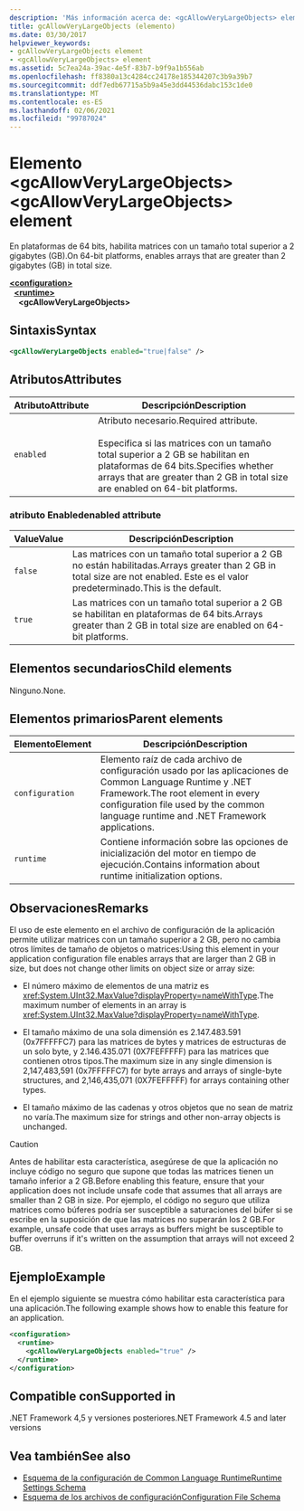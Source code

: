 ```yaml
---
description: 'Más información acerca de: <gcAllowVeryLargeObjects> elemento'
title: gcAllowVeryLargeObjects (elemento)
ms.date: 03/30/2017
helpviewer_keywords:
- gcAllowVeryLargeObjects element
- <gcAllowVeryLargeObjects> element
ms.assetid: 5c7ea24a-39ac-4e5f-83b7-b9f9a1b556ab
ms.openlocfilehash: ff8380a13c4284cc24178e185344207c3b9a39b7
ms.sourcegitcommit: ddf7edb67715a5b9a45e3dd44536dabc153c1de0
ms.translationtype: MT
ms.contentlocale: es-ES
ms.lasthandoff: 02/06/2021
ms.locfileid: "99787024"
---
```

# <a name="gcallowverylargeobjects-element"></a><span data-ttu-id="12627-103">Elemento \<gcAllowVeryLargeObjects></span><span class="sxs-lookup"><span data-stu-id="12627-103">\<gcAllowVeryLargeObjects> element</span></span>

<span data-ttu-id="12627-104">En plataformas de 64 bits, habilita matrices con un tamaño total superior a 2 gigabytes (GB).</span><span class="sxs-lookup"><span data-stu-id="12627-104">On 64-bit platforms, enables arrays that are greater than 2 gigabytes (GB) in total size.</span></span>  
  
[**\<configuration>**](../configuration-element.md)\
&nbsp;&nbsp;[**\<runtime>**](runtime-element.md)\
&nbsp;&nbsp;&nbsp;&nbsp;**\<gcAllowVeryLargeObjects>**  
  
## <a name="syntax"></a><span data-ttu-id="12627-105">Sintaxis</span><span class="sxs-lookup"><span data-stu-id="12627-105">Syntax</span></span>  
  
```xml  
<gcAllowVeryLargeObjects enabled="true|false" />  
```  
  
## <a name="attributes"></a><span data-ttu-id="12627-106">Atributos</span><span class="sxs-lookup"><span data-stu-id="12627-106">Attributes</span></span>
  
|<span data-ttu-id="12627-107">Atributo</span><span class="sxs-lookup"><span data-stu-id="12627-107">Attribute</span></span>|<span data-ttu-id="12627-108">Descripción</span><span class="sxs-lookup"><span data-stu-id="12627-108">Description</span></span>|  
|---------------|-----------------|  
|`enabled`|<span data-ttu-id="12627-109">Atributo necesario.</span><span class="sxs-lookup"><span data-stu-id="12627-109">Required attribute.</span></span><br /><br /> <span data-ttu-id="12627-110">Especifica si las matrices con un tamaño total superior a 2 GB se habilitan en plataformas de 64 bits.</span><span class="sxs-lookup"><span data-stu-id="12627-110">Specifies whether arrays that are greater than 2 GB in total size are enabled on 64-bit platforms.</span></span>|  
  
### <a name="enabled-attribute"></a><span data-ttu-id="12627-111">atributo Enabled</span><span class="sxs-lookup"><span data-stu-id="12627-111">enabled attribute</span></span>  
  
|<span data-ttu-id="12627-112">Value</span><span class="sxs-lookup"><span data-stu-id="12627-112">Value</span></span>|<span data-ttu-id="12627-113">Descripción</span><span class="sxs-lookup"><span data-stu-id="12627-113">Description</span></span>|  
|-----------|-----------------|  
|`false`|<span data-ttu-id="12627-114">Las matrices con un tamaño total superior a 2 GB no están habilitadas.</span><span class="sxs-lookup"><span data-stu-id="12627-114">Arrays greater than 2 GB in total size are not enabled.</span></span> <span data-ttu-id="12627-115">Este es el valor predeterminado.</span><span class="sxs-lookup"><span data-stu-id="12627-115">This is the default.</span></span>|  
|`true`|<span data-ttu-id="12627-116">Las matrices con un tamaño total superior a 2 GB se habilitan en plataformas de 64 bits.</span><span class="sxs-lookup"><span data-stu-id="12627-116">Arrays greater than 2 GB in total size are enabled on 64-bit platforms.</span></span>|  
  
## <a name="child-elements"></a><span data-ttu-id="12627-117">Elementos secundarios</span><span class="sxs-lookup"><span data-stu-id="12627-117">Child elements</span></span>  

<span data-ttu-id="12627-118">Ninguno.</span><span class="sxs-lookup"><span data-stu-id="12627-118">None.</span></span>  
  
## <a name="parent-elements"></a><span data-ttu-id="12627-119">Elementos primarios</span><span class="sxs-lookup"><span data-stu-id="12627-119">Parent elements</span></span>
  
|<span data-ttu-id="12627-120">Elemento</span><span class="sxs-lookup"><span data-stu-id="12627-120">Element</span></span>|<span data-ttu-id="12627-121">Descripción</span><span class="sxs-lookup"><span data-stu-id="12627-121">Description</span></span>|  
|-------------|-----------------|  
|`configuration`|<span data-ttu-id="12627-122">Elemento raíz de cada archivo de configuración usado por las aplicaciones de Common Language Runtime y .NET Framework.</span><span class="sxs-lookup"><span data-stu-id="12627-122">The root element in every configuration file used by the common language runtime and .NET Framework applications.</span></span>|  
|`runtime`|<span data-ttu-id="12627-123">Contiene información sobre las opciones de inicialización del motor en tiempo de ejecución.</span><span class="sxs-lookup"><span data-stu-id="12627-123">Contains information about runtime initialization options.</span></span>|  
  
## <a name="remarks"></a><span data-ttu-id="12627-124">Observaciones</span><span class="sxs-lookup"><span data-stu-id="12627-124">Remarks</span></span>  

 <span data-ttu-id="12627-125">El uso de este elemento en el archivo de configuración de la aplicación permite utilizar matrices con un tamaño superior a 2 GB, pero no cambia otros límites de tamaño de objetos o matrices:</span><span class="sxs-lookup"><span data-stu-id="12627-125">Using this element in your application configuration file enables arrays that are larger than 2 GB in size, but does not change other limits on object size or array size:</span></span>  
  
- <span data-ttu-id="12627-126">El número máximo de elementos de una matriz es <xref:System.UInt32.MaxValue?displayProperty=nameWithType>.</span><span class="sxs-lookup"><span data-stu-id="12627-126">The maximum number of elements in an array is <xref:System.UInt32.MaxValue?displayProperty=nameWithType>.</span></span>  
  
- <span data-ttu-id="12627-127">El tamaño máximo de una sola dimensión es 2.147.483.591 (0x7FFFFFC7) para las matrices de bytes y matrices de estructuras de un solo byte, y 2.146.435.071 (0X7FEFFFFF) para las matrices que contienen otros tipos.</span><span class="sxs-lookup"><span data-stu-id="12627-127">The maximum size in any single dimension is 2,147,483,591 (0x7FFFFFC7) for byte arrays and arrays of single-byte structures, and 2,146,435,071 (0X7FEFFFFF) for arrays containing other types.</span></span>  
  
- <span data-ttu-id="12627-128">El tamaño máximo de las cadenas y otros objetos que no sean de matriz no varía.</span><span class="sxs-lookup"><span data-stu-id="12627-128">The maximum size for strings and other non-array objects is unchanged.</span></span>  
  
> [!CAUTION]
> <span data-ttu-id="12627-129">Antes de habilitar esta característica, asegúrese de que la aplicación no incluye código no seguro que supone que todas las matrices tienen un tamaño inferior a 2 GB.</span><span class="sxs-lookup"><span data-stu-id="12627-129">Before enabling this feature, ensure that your application does not include unsafe code that assumes that all arrays are smaller than 2 GB in size.</span></span> <span data-ttu-id="12627-130">Por ejemplo, el código no seguro que utiliza matrices como búferes podría ser susceptible a saturaciones del búfer si se escribe en la suposición de que las matrices no superarán los 2 GB.</span><span class="sxs-lookup"><span data-stu-id="12627-130">For example, unsafe code that uses arrays as buffers might be susceptible to buffer overruns if it's written on the assumption that arrays will not exceed 2 GB.</span></span>  
  
## <a name="example"></a><span data-ttu-id="12627-131">Ejemplo</span><span class="sxs-lookup"><span data-stu-id="12627-131">Example</span></span>  

 <span data-ttu-id="12627-132">En el ejemplo siguiente se muestra cómo habilitar esta característica para una aplicación.</span><span class="sxs-lookup"><span data-stu-id="12627-132">The following example shows how to enable this feature for an application.</span></span>  
  
```xml  
<configuration>  
  <runtime>  
    <gcAllowVeryLargeObjects enabled="true" />  
  </runtime>  
</configuration>  
```  
  
## <a name="supported-in"></a><span data-ttu-id="12627-133">Compatible con</span><span class="sxs-lookup"><span data-stu-id="12627-133">Supported in</span></span>

<span data-ttu-id="12627-134">.NET Framework 4,5 y versiones posteriores</span><span class="sxs-lookup"><span data-stu-id="12627-134">.NET Framework 4.5 and later versions</span></span>

## <a name="see-also"></a><span data-ttu-id="12627-135">Vea también</span><span class="sxs-lookup"><span data-stu-id="12627-135">See also</span></span>

- [<span data-ttu-id="12627-136">Esquema de la configuración de Common Language Runtime</span><span class="sxs-lookup"><span data-stu-id="12627-136">Runtime Settings Schema</span></span>](index.md)
- [<span data-ttu-id="12627-137">Esquema de los archivos de configuración</span><span class="sxs-lookup"><span data-stu-id="12627-137">Configuration File Schema</span></span>](../index.md)
